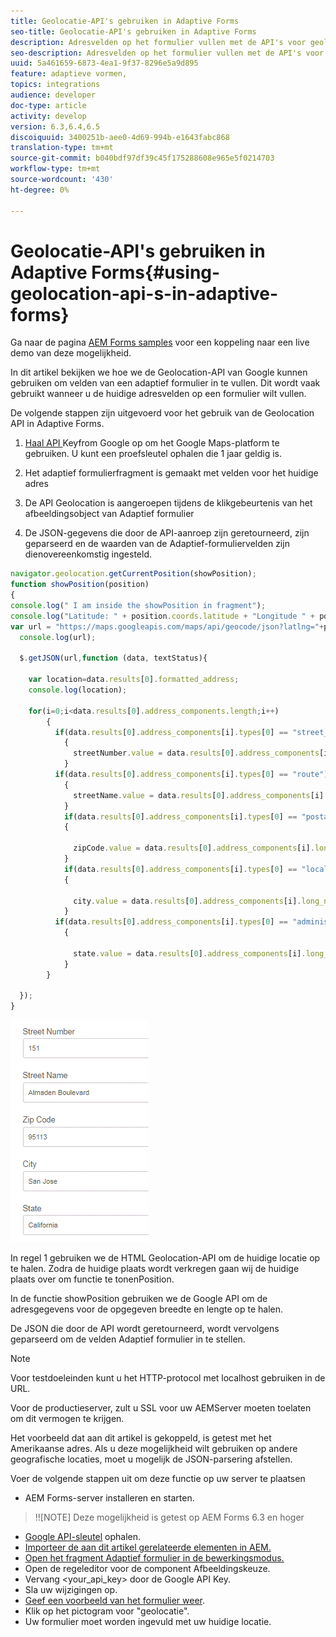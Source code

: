 ```yaml
---
title: Geolocatie-API's gebruiken in Adaptive Forms
seo-title: Geolocatie-API's gebruiken in Adaptive Forms
description: Adresvelden op het formulier vullen met de API's voor geolocatie
seo-description: Adresvelden op het formulier vullen met de API's voor geolocatie
uuid: 5a461659-6873-4ea1-9f37-8296e5a9d895
feature: adaptieve vormen,
topics: integrations
audience: developer
doc-type: article
activity: develop
version: 6.3,6.4,6.5
discoiquuid: 3400251b-aee0-4d69-994b-e1643fabc868
translation-type: tm+mt
source-git-commit: b040bdf97df39c45f175288608e965e5f0214703
workflow-type: tm+mt
source-wordcount: '430'
ht-degree: 0%

---
```



# Geolocatie-API&#39;s gebruiken in Adaptive Forms{#using-geolocation-api-s-in-adaptive-forms}

Ga naar de pagina [AEM Forms samples](https://forms.enablementadobe.com/content/samples/samples.html?query=0) voor een koppeling naar een live demo van deze mogelijkheid.

In dit artikel bekijken we hoe we de Geolocation-API van Google kunnen gebruiken om velden van een adaptief formulier in te vullen. Dit wordt vaak gebruikt wanneer u de huidige adresvelden op een formulier wilt vullen.

De volgende stappen zijn uitgevoerd voor het gebruik van de Geolocation API in Adaptive Forms.

1. [Haal API ](https://developers.google.com/maps/documentation/javascript/get-api-key) Keyfrom Google op om het Google Maps-platform te gebruiken. U kunt een proefsleutel ophalen die 1 jaar geldig is.

1. Het adaptief formulierfragment is gemaakt met velden voor het huidige adres

1. De API Geolocation is aangeroepen tijdens de klikgebeurtenis van het afbeeldingsobject van Adaptief formulier

1. De JSON-gegevens die door de API-aanroep zijn geretourneerd, zijn geparseerd en de waarden van de Adaptief-formuliervelden zijn dienovereenkomstig ingesteld.

```javascript
navigator.geolocation.getCurrentPosition(showPosition);
function showPosition(position) 
{
console.log(" I am inside the showPosition in fragment");
console.log("Latitude: " + position.coords.latitude + "Longitude " + position.coords.longitude);
var url = "https://maps.googleapis.com/maps/api/geocode/json?latlng="+position.coords.latitude+","+position.coords.longitude+"&key=<your_api_key>";
  console.log(url);
  
  $.getJSON(url,function (data, textStatus){
    
    var location=data.results[0].formatted_address;
    console.log(location);
    
    for(i=0;i<data.results[0].address_components.length;i++)
        {
          if(data.results[0].address_components[i].types[0] == "street_number")
            {
              streetNumber.value = data.results[0].address_components[i].long_name;
            }
          if(data.results[0].address_components[i].types[0] == "route")
            {
              streetName.value = data.results[0].address_components[i].long_name;
            }
            if(data.results[0].address_components[i].types[0] == "postal_code")
            {
              
              zipCode.value = data.results[0].address_components[i].long_name;
            }
            if(data.results[0].address_components[i].types[0] == "locality")
            {
              
              city.value = data.results[0].address_components[i].long_name;
            }
          if(data.results[0].address_components[i].types[0] == "administrative_area_level_1")
            {
              
              state.value = data.results[0].address_components[i].long_name;
            }
        }
    
  });
}
```

![Velden vullen met geolocatieapi](assets/capture-4.gif)

In regel 1 gebruiken we de HTML Geolocation-API om de huidige locatie op te halen. Zodra de huidige plaats wordt verkregen gaan wij de huidige plaats over om functie te tonenPosition.

In de functie showPosition gebruiken we de Google API om de adresgegevens voor de opgegeven breedte en lengte op te halen.

De JSON die door de API wordt geretourneerd, wordt vervolgens geparseerd om de velden Adaptief formulier in te stellen.

>[!NOTE]
>
>Voor testdoeleinden kunt u het HTTP-protocol met localhost gebruiken in de URL.
>
>Voor de productieserver, zult u SSL voor uw AEMServer moeten toelaten om dit vermogen te krijgen.
>
>Het voorbeeld dat aan dit artikel is gekoppeld, is getest met het Amerikaanse adres. Als u deze mogelijkheid wilt gebruiken op andere geografische locaties, moet u mogelijk de JSON-parsering afstellen.

Voer de volgende stappen uit om deze functie op uw server te plaatsen

* AEM Forms-server installeren en starten.

>!![NOTE] Deze mogelijkheid is getest op AEM Forms 6.3 en hoger
* [Google API-sleutel](https://developers.google.com/maps/documentation/javascript/get-api-key) ophalen.
* [Importeer de aan dit artikel gerelateerde elementen in AEM.](assets/geolocationapi.zip)
* [Open het fragment Adaptief formulier in de bewerkingsmodus.](http://localhost:4502/editor.html/content/forms/af/currentaddressfragment.html)
* Open de regeleditor voor de component Afbeeldingskeuze.
* Vervang &lt;your_api_key> door de Google API Key.
* Sla uw wijzigingen op.
* [Geef een voorbeeld van het formulier weer](http://localhost:4502/content/dam/formsanddocuments/currentaddressfragment/jcr:content?wcmmode=disabled).
* Klik op het pictogram voor &quot;geolocatie&quot;.
* Uw formulier moet worden ingevuld met uw huidige locatie.
